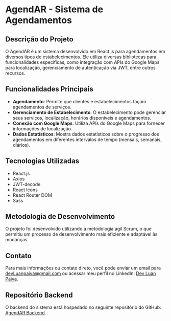 # AgendAR - Sistema de Agendamentos

## Descrição do Projeto

O AgendAR é um sistema desenvolvido em React.js para agendamentos em diversos tipos de estabelecimentos. Ele utiliza diversas bibliotecas para funcionalidades específicas, como integração com APIs do Google Maps para localização, gerenciamento de autenticação via JWT, entre outros recursos.

## Funcionalidades Principais

- **Agendamento**: Permite que clientes e estabelecimentos façam agendamentos de serviços.
- **Gerenciamento de Estabelecimento**: O estabelecimento pode gerenciar seus serviços, localização, horários disponíveis e agendamentos.
- **Conexão com Google Maps**: Utiliza APIs do Google Maps para fornecer informações de localização.
- **Dados Estatísticos**: Mostra dados estatísticos sobre o progresso dos agendamentos em diferentes intervalos de tempo (mensais, semanais, diários).

## Tecnologias Utilizadas

- React.js
- Axios
- JWT-decode
- React Icons
- React Router DOM
- Sass

## Metodologia de Desenvolvimento

O projeto foi desenvolvido utilizando a metodologia ágil Scrum, o que permitiu um processo de desenvolvimento mais eficiente e adaptável às mudanças.

## Contato

Para mais informações ou contato direto, você pode enviar um email para [devLuanpaiva@gmail.com](mailto:devLuanpaiva@gmail.com) ou acessar meu perfil no LinkedIn: [Dev Luan Paiva](https://www.linkedin.com/in/devluanpaiva/).

## Repositório Backend

O backend do sistema está hospedado no seguinte repositório do GitHub: [AgendAR Backend](https://github.com/devLuanPaiva/AgendAR-backend).

